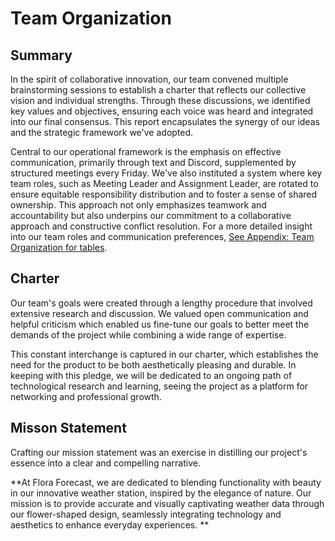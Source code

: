# Team Organization  
## Summary  
In the spirit of collaborative innovation, our team convened multiple brainstorming sessions to establish a charter that reflects our collective vision and individual strengths. Through these discussions, we identified key values and objectives, ensuring each voice was heard and integrated into our final consensus. This report encapsulates the synergy of our ideas and the strategic framework we've adopted.

Central to our operational framework is the emphasis on effective communication, primarily through text and Discord, supplemented by structured meetings every Friday. We've also instituted a system where key team roles, such as Meeting Leader and Assignment Leader, are rotated to ensure equitable responsibility distribution and to foster a sense of shared ownership. This approach not only emphasizes teamwork and accountability but also underpins our commitment to a collaborative approach and constructive conflict resolution. For a more detailed insight into our team roles and communication preferences, [See Appendix: Team Organization for tables](Appendix.md). 

## Charter  
Our team's goals were created through a lengthy procedure that involved extensive research and discussion. We valued open communication and helpful criticism which enabled us fine-tune our goals to better meet the demands of the project while combining a wide range of expertise.

This constant interchange is captured in our charter, which establishes the need for the product to be both aesthetically pleasing and durable. In keeping with this pledge, we will be dedicated to an ongoing path of technological research and learning, seeing the project as a platform for networking and professional growth.


## Misson Statement  
Crafting our mission statement was an exercise in distilling our project's essence into a clear and compelling narrative. 

**At Flora Forecast, we are dedicated to blending functionality with beauty in our innovative weather station, inspired by the elegance of nature. Our mission is to provide accurate and visually captivating weather data through our flower-shaped design, seamlessly integrating technology and aesthetics to enhance everyday experiences.
**

